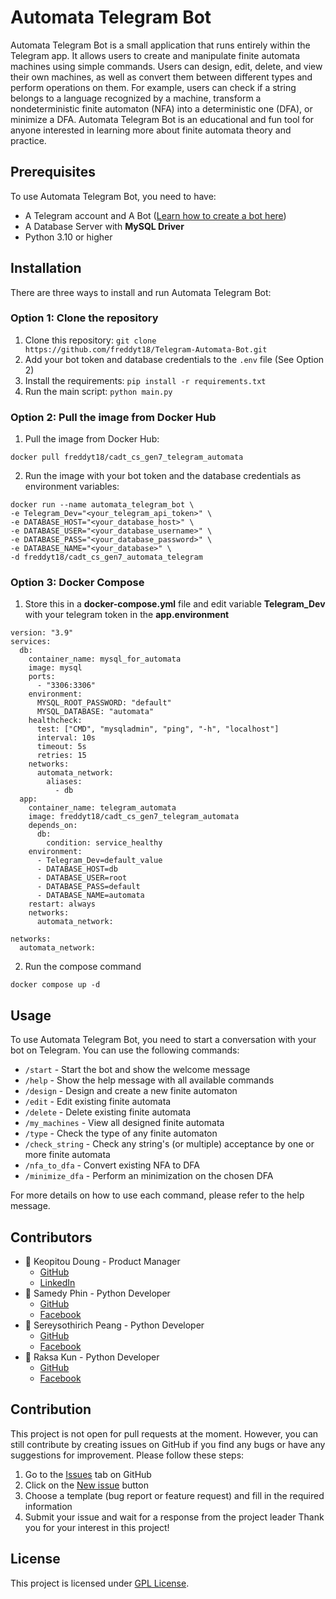 # Automata Telegram Bot

Automata Telegram Bot is a small application that runs entirely within the Telegram app. It allows users to create and manipulate finite automata machines using simple commands. Users can design, edit, delete, and view their own machines, as well as convert them between different types and perform operations on them. For example, users can check if a string belongs to a language recognized by a machine, transform a nondeterministic finite automaton (NFA) into a deterministic one (DFA), or minimize a DFA. Automata Telegram Bot is an educational and fun tool for anyone interested in learning more about finite automata theory and practice.


## Prerequisites

To use Automata Telegram Bot, you need to have:

- A Telegram account and A Bot ([Learn how to create a bot here](https://core.telegram.org/bots#how-do-i-create-a-bot:~:text=contact%20%40BotSupport.-,How%20Do%20I%20Create%20a%20Bot%3F,-Creating%20Telegram%20bots))
- A Database Server with __MySQL Driver__
- Python 3.10 or higher

## Installation

There are three ways to install and run Automata Telegram Bot:

### Option 1: Clone the repository

1. Clone this repository: `git clone https://github.com/freddyt18/Telegram-Automata-Bot.git`
2. Add your bot token and database credentials to the `.env` file (See Option 2)
3. Install the requirements: `pip install -r requirements.txt`
4. Run the main script: `python main.py`

### Option 2: Pull the image from Docker Hub

1. Pull the image from Docker Hub: 
```docker
docker pull freddyt18/cadt_cs_gen7_telegram_automata
```
2. Run the image with your bot token and the database credentials as environment variables: 
```docker
docker run --name automata_telegram_bot \
-e Telegram_Dev="<your_telegram_api_token>" \
-e DATABASE_HOST="<your_database_host>" \
-e DATABASE_USER="<your_database_username>" \
-e DATABASE_PASS="<your_database_password>" \
-e DATABASE_NAME="<your_database>" \
-d freddyt18/cadt_cs_gen7_automata_telegram
```

### Option 3: Docker Compose

1. Store this in a __docker-compose.yml__ file and edit variable __Telegram_Dev__ with your telegram token in the __app.environment__
```
version: "3.9"
services:
  db:
    container_name: mysql_for_automata
    image: mysql
    ports:
      - "3306:3306"
    environment:
      MYSQL_ROOT_PASSWORD: "default"
      MYSQL_DATABASE: "automata"
    healthcheck:
      test: ["CMD", "mysqladmin", "ping", "-h", "localhost"]
      interval: 10s
      timeout: 5s
      retries: 15
    networks:
      automata_network:
        aliases:
          - db
  app:
    container_name: telegram_automata
    image: freddyt18/cadt_cs_gen7_telegram_automata
    depends_on:
      db:
        condition: service_healthy
    environment:
      - Telegram_Dev=default_value
      - DATABASE_HOST=db
      - DATABASE_USER=root
      - DATABASE_PASS=default
      - DATABASE_NAME=automata
    restart: always
    networks:
      automata_network:

networks:
  automata_network:
```
2. Run the compose command
```
docker compose up -d
```

## Usage

To use Automata Telegram Bot, you need to start a conversation with your bot on Telegram. You can use the following commands:

- `/start` - Start the bot and show the welcome message
- `/help` - Show the help message with all available commands
- `/design` - Design and create a new finite automaton
- `/edit` - Edit existing finite automata
- `/delete` - Delete existing finite automata
- `/my_machines` - View all designed finite automata
- `/type` - Check the type of any finite automaton
- `/check_string` - Check any string's (or multiple) acceptance by one or more finite automata
- `/nfa_to_dfa` - Convert existing NFA to DFA
- `/minimize_dfa` - Perform an minimization on the chosen DFA

For more details on how to use each command, please refer to the help message.

## Contributors
- 🚀 Keopitou Doung - Product Manager
  - [GitHub](https://github.com/freddyt18)
  - [LinkedIn](https://www.linkedin.com/in/keopitou-doung-62a02023a/)
- 🐍 Samedy Phin - Python Developer 
  - [GitHub](https://github.com/Samedy1)
  - [Facebook](https://www.facebook.com/samedy.phin.5?mibextid=ZbWKwL)
- 🐍 Sereysothirich Peang - Python Developer
  - [GitHub](https://github.com/Sothirich)
  - [Facebook](https://web.facebook.com/sothirich)
- 🐍 Raksa Kun - Python Developer
  - [GitHub](https://github.com/ahRakSasa)
  - [Facebook](https://web.facebook.com/kun.raksa.50)

##  Contribution
This project is not open for pull requests at the moment. However, you can still contribute by creating issues on GitHub if you find any bugs or have any suggestions for improvement. Please follow these steps:

1. Go to the [Issues](https://github.com/freddyt18/Telegram-Automata-Bot/issues) tab on GitHub
2. Click on the [New issue](https://github.com/freddyt18/Telegram-Automata-Bot/issues/new) button
3. Choose a template (bug report or feature request) and fill in the required information
4. Submit your issue and wait for a response from the project leader
Thank you for your interest in this project!

## License

This project is licensed under [GPL License](https://github.com/freddyt18/Telegram-Automata-Bot/blob/master/LICENSE.md).
